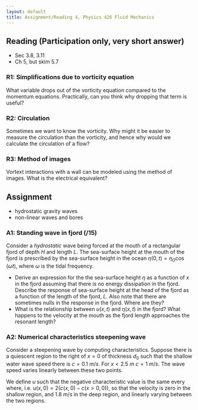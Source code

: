 ```yaml
---
layout: default
title: Assignment/Reading 4, Physics 426 Fluid Mechanics
---
```



## Reading (Participation only, very short answer)

  - Sec 3.8, 3.11  
  - Ch 5, but skim 5.7


### R1: Simplifications due to vorticity equation

What variable drops out of the vorticity equation compared to the momentum equations.  Practically, can you think why dropping that term is useful?

### R2: Circulation

Sometimes we want to know the vorticity.  Why might it be easier to measure the circulation than the vorticity, and hence why would we calculate the circulation of a flow?  

### R3: Method of images

Vortext interactions with a wall can be modeled using the method of images.  What is the electrical equivalent?  

## Assignment

 - hydrostatic gravity waves
 - non-linear waves and bores

### A1: Standing wave in fjord (/15)

Consider a *hydrostatic* wave being forced at the mouth of a rectangular fjord of depth $H$ and length $L$. The sea-surface height at the mouth of the fjord is prescribed by the sea-surface height in the ocean $\eta(0,t) = \eta_O \cos (\omega t)$, where $\omega$ is the tidal frequency.

 - Derive an expression for the  the sea-surface height $\eta$ as a function of $x$ in the fjord assuming that there is no energy dissipation in the fjord.  Describe the response of sea-surface height at the head of the fjord as a function of the length of the fjord, $L$.  Also note that there are sometimes nulls in the response in the fjord.  Where are they?
 - What is the relationship between $u(x,t)$ and $\eta(x,t)$ in the fjord?  What happens to the velocity at the mouth as the fjord length approaches the resonant length?

### A2: Numerical characteristics steepening wave

Consider a steepening wave by computing characteristics.  Suppose there is a
quiescent region to the right of $x=0$ of thickness $d_0$ such that the shallow water wave speed there is $c=0.1 \ m/s$.  For $x<2.5\ m$ $c = 1 \ m/s$.  The wave speed varies linearly between these two points.  

We define $u$ such that the negative characteristic value is the same every where, i.e. $u(x, 0) = 2 (c(x, 0) - c(x>0, 0))$, so that the velocity is zero in the shallow region, and $1.8 \ m/s$ in the deep region, and linearly varying between the two regions.  
